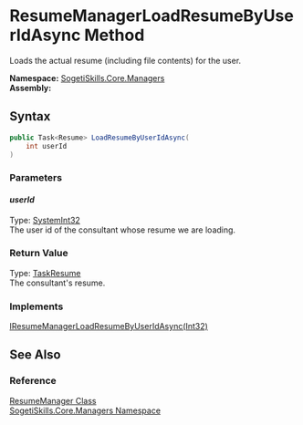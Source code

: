 ResumeManagerLoadResumeByUserIdAsync Method
===========================================
Loads the actual resume (including file contents) for the user.

**Namespace:** [SogetiSkills.Core.Managers][1]  
**Assembly:**

Syntax
------

```csharp
public Task<Resume> LoadResumeByUserIdAsync(
	int userId
)
```

### Parameters

#### *userId*
Type: [SystemInt32][2]  
The user id of the consultant whose resume we are loading.

### Return Value
Type: [Task][3][Resume][4]  
The consultant's resume.
### Implements
[IResumeManagerLoadResumeByUserIdAsync(Int32)][5]  


See Also
--------

### Reference
[ResumeManager Class][6]  
[SogetiSkills.Core.Managers Namespace][1]  

[1]: ../README.md
[2]: http://msdn.microsoft.com/en-us/library/td2s409d
[3]: http://msdn.microsoft.com/en-us/library/dd321424
[4]: ../../SogetiSkills.Core.Models/Resume/README.md
[5]: ../IResumeManager/LoadResumeByUserIdAsync.md
[6]: README.md